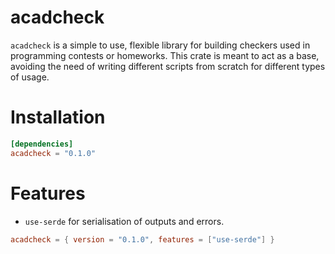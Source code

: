 # acadcheck

`acadcheck` is a simple to use, flexible library for building checkers used
in programming contests or homeworks. This crate is meant to act as a base,
avoiding the need of writing different scripts from scratch for different
types of usage.

# __Installation__

```toml
[dependencies]
acadcheck = "0.1.0"
```

# __Features__

* `use-serde` for serialisation of outputs and errors.

```toml
acadcheck = { version = "0.1.0", features = ["use-serde"] }
```